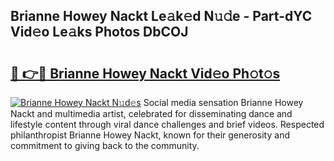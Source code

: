 ## Brianne Howey Nackt Le𝚊k𝚎d N𝚞𝚍e - Part-dYC Vid𝚎o Le𝚊ks Photos DbCOJ

# <h2><a href="http://fb9lpd.evod.top/?m=Brianne+Howey+Nackt">🔗 👉🔴 Brianne Howey Nackt Vid𝚎o Ph𝚘t𝚘s</a></h2>

[![Brianne Howey Nackt N𝚞d𝚎s](https://i.imgur.com/8V9OHl7.gif)](http://fb9lpd.evod.top/?m=Brianne+Howey+Nackt)
Social media sensation Brianne Howey Nackt and multimedia artist, celebrated for disseminating dance and lifestyle content through viral dance challenges and brief videos. Respected philanthropist Brianne Howey Nackt, known for their generosity and commitment to giving back to the community. 
